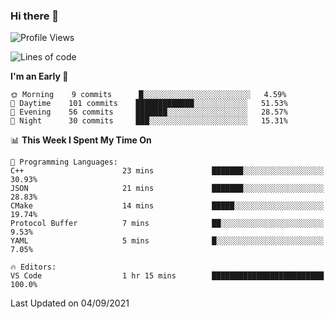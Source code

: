 ### Hi there 👋

<!--START_SECTION:waka-->
![Profile Views](http://img.shields.io/badge/Profile%20Views-4-blue)

![Lines of code](https://img.shields.io/badge/From%20Hello%20World%20I%27ve%20Written-308190%20lines%20of%20code-blue)

**I'm an Early 🐤** 

```text
🌞 Morning    9 commits      █░░░░░░░░░░░░░░░░░░░░░░░░   4.59% 
🌆 Daytime    101 commits    █████████████░░░░░░░░░░░░   51.53% 
🌃 Evening    56 commits     ███████░░░░░░░░░░░░░░░░░░   28.57% 
🌙 Night      30 commits     ███░░░░░░░░░░░░░░░░░░░░░░   15.31%

```


📊 **This Week I Spent My Time On** 

```text
💬 Programming Languages: 
C++                      23 mins             ███████░░░░░░░░░░░░░░░░░░   30.93% 
JSON                     21 mins             ███████░░░░░░░░░░░░░░░░░░   28.83% 
CMake                    14 mins             █████░░░░░░░░░░░░░░░░░░░░   19.74% 
Protocol Buffer          7 mins              ██░░░░░░░░░░░░░░░░░░░░░░░   9.53% 
YAML                     5 mins              █░░░░░░░░░░░░░░░░░░░░░░░░   7.05%

🔥 Editors: 
VS Code                  1 hr 15 mins        █████████████████████████   100.0%

```


 Last Updated on 04/09/2021
<!--END_SECTION:waka-->